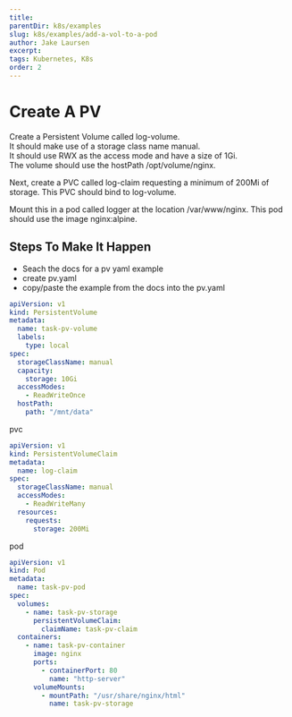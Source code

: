 ```yaml
---
title: 
parentDir: k8s/examples
slug: k8s/examples/add-a-vol-to-a-pod
author: Jake Laursen
excerpt: 
tags: Kubernetes, K8s
order: 2
---
```



# Create A PV
Create a Persistent Volume called log-volume.  
It should make use of a storage class name manual.  
It should use RWX as the access mode and have a size of 1Gi.  
The volume should use the hostPath /opt/volume/nginx.  

Next, create a PVC called log-claim requesting a minimum of 200Mi of storage. This PVC should bind to log-volume.

Mount this in a pod called logger at the location /var/www/nginx. This pod should use the image nginx:alpine.

## Steps To Make It Happen
- Seach the docs for a pv yaml example
- create pv.yaml
- copy/paste the example from the docs into the pv.yaml


```yaml
apiVersion: v1
kind: PersistentVolume
metadata:
  name: task-pv-volume
  labels:
    type: local
spec:
  storageClassName: manual
  capacity:
    storage: 10Gi
  accessModes:
    - ReadWriteOnce
  hostPath:
    path: "/mnt/data"
```


pvc
```yaml
apiVersion: v1
kind: PersistentVolumeClaim
metadata:
  name: log-claim
spec:
  storageClassName: manual
  accessModes:
    - ReadWriteMany
  resources:
    requests:
      storage: 200Mi
```

pod
```yaml
apiVersion: v1
kind: Pod
metadata:
  name: task-pv-pod
spec:
  volumes:
    - name: task-pv-storage
      persistentVolumeClaim:
        claimName: task-pv-claim
  containers:
    - name: task-pv-container
      image: nginx
      ports:
        - containerPort: 80
          name: "http-server"
      volumeMounts:
        - mountPath: "/usr/share/nginx/html"
          name: task-pv-storage
```